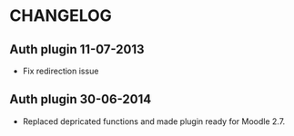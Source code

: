 
CHANGELOG
=========

Auth plugin 11-07-2013
----------------------

 * Fix redirection issue

Auth plugin 30-06-2014
----------------------

 * Replaced depricated functions and made plugin ready for Moodle 2.7. 
